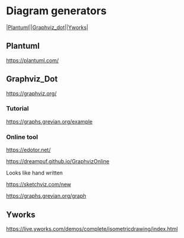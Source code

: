 # Diagram generators
|[Plantuml](#plantuml)||[Graphviz_dot](#graphviz_dot)||[Yworks](#yworks)|

## Plantuml

https://plantuml.com/


## Graphviz_Dot

https://graphviz.org/

### Tutorial

https://graphs.grevian.org/example


### Online tool

https://edotor.net/

https://dreampuf.github.io/GraphvizOnline

Looks like hand written

https://sketchviz.com/new

https://graphs.grevian.org/graph

## Yworks

https://live.yworks.com/demos/complete/isometricdrawing/index.html

